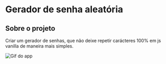 # Gerador de senha aleatória

## Sobre o projeto
Criar um gerador de senhas, que não deixe repetir carácteres 100% em js vanilla de maneira mais simples.

![Gif do app](./gif/a.gif)